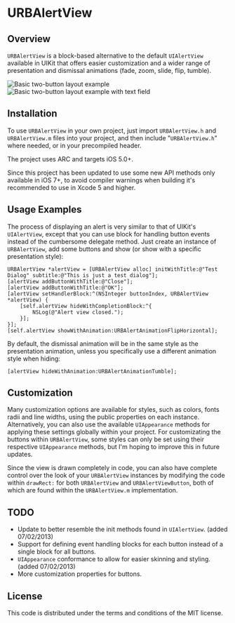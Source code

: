 URBAlertView
============

## Overview

`URBAlertView` is a block-based alternative to the default `UIAlertView` available in UIKit that offers easier customization and a wider range of presentation and dismissal animations (fade, zoom, slide, flip, tumble).

![Basic two-button layout example](http://dl.dropbox.com/u/197980/Screenshots/URBAlertView_screenshot01.png)
![Basic two-button layout example with text field](http://dl.dropbox.com/u/197980/Screenshots/URBAlertView_screenshot02.png)

## Installation

To use `URBAlertView` in your own project, just import `URBAlertView.h` and `URBAlertView.m` files into your project, and then include "`URBAlertView.h`" where needed, or in your precompiled header.

The project uses ARC and targets iOS 5.0+.

Since this project has been updated to use some new API methods only available in iOS 7+, to avoid compiler warnings when building it's recommended to use in Xcode 5 and higher.

## Usage Examples

The process of displaying an alert is very similar to that of UIKit's `UIAlertView`, except that you can use block for handling button events instead of the cumbersome delegate method. Just create an instance of `URBAlertView`, add some buttons and show (or show with a specific presentation style):

	URBAlertView *alertView = [URBAlertView alloc] initWithTitle:@"Test Dialog" subtitle:@"This is just a test dialog"];
	[alertView addButtonWithTitle:@"Close"];
	[alertView addButtonWithTitle:@"OK"];
	[alertView setHandlerBlock:^(NSInteger buttonIndex, URBAlertView *alertView) {
		[self.alertView hideWithCompletionBlock:^{
			NSLog(@"Alert view closed.");
		}];
	}];
	[self.alertView showWithAnimation:URBAlertAnimationFlipHorizontal];

By default, the dismissal animation will be in the same style as the presentation animation, unless you specifically use a different animation style when hiding:

	[alertView hideWithAnimation:URBAlertAnimationTumble];

## Customization

Many customization options are available for styles, such as colors, fonts radii and line widths, using the public properties on each instance. Alternatively, you can also use the available `UIAppearance` methods for applying these settings globally within your project. For customizating the buttons within `URBAlertView`, some styles can only be set using their respective `UIAppearance` methods, but I'm hoping to improve this in future updates.

Since the view is drawn completely in code, you can also have complete control over the look of your `URBAlertView` instances by modifying the code within `drawRect:` for both `URBAlertView` and `URBAlertViewButton`, both of which are found within the `URBAlertView.m` implementation.

## TODO

- Update to better resemble the init methods found in `UIAlertView`. (added 07/02/2013)
- Support for defining event handling blocks for each button instead of a single block for all buttons.
- `UIAppearance` conformance to allow for easier skinning and styling. (added 07/02/2013)
- More customization properties for buttons.

## License

This code is distributed under the terms and conditions of the MIT license.